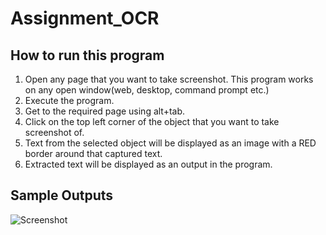 # Assignment_OCR

## How to run this program
1) Open any page that you want to take screenshot. This program works on any open window(web, desktop, command prompt etc.)
2) Execute the program.
3) Get to the required page using alt+tab.
4) Click on the top left corner of the object that you want to take screenshot of.
5) Text from the selected object will be displayed as an image with a RED border around that captured text.
6) Extracted text will be displayed as an output in the program.

## Sample Outputs

![Screenshot](Sample_Output_folder/Captured_text_3.png)
